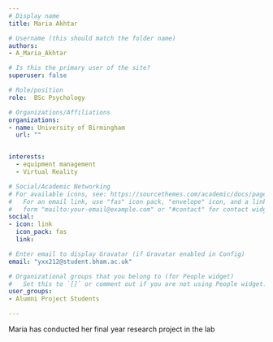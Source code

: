 ```yaml
---
# Display name
title: Maria Akhtar

# Username (this should match the folder name)
authors:
- A_Maria_Akhtar

# Is this the primary user of the site?
superuser: false

# Role/position
role:  BSc Psychology

# Organizations/Affiliations
organizations:
- name: University of Birmingham
  url: ""


interests:
  - equipment management
  - Virtual Reality

# Social/Academic Networking
# For available icons, see: https://sourcethemes.com/academic/docs/page-builder/#icons
#   For an email link, use "fas" icon pack, "envelope" icon, and a link in the
#   form "mailto:your-email@example.com" or "#contact" for contact widget.
social:
- icon: link
  icon_pack: fas
  link: 

# Enter email to display Gravatar (if Gravatar enabled in Config)
email: "yxx212@student.bham.ac.uk"

# Organizational groups that you belong to (for People widget)
#   Set this to `[]` or comment out if you are not using People widget.
user_groups:
- Alumni Project Students

---
```



Maria  has conducted her final year research project in the lab
